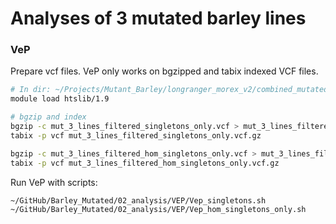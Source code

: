 # Analyses of 3 mutated barley lines

### VeP

Prepare vcf files. VeP only works on bgzipped and tabix indexed VCF files.

```bash
# In dir: ~/Projects/Mutant_Barley/longranger_morex_v2/combined_mutated/Filtered
module load htslib/1.9

# bgzip and index
bgzip -c mut_3_lines_filtered_singletons_only.vcf > mut_3_lines_filtered_singletons_only.vcf.gz
tabix -p vcf mut_3_lines_filtered_singletons_only.vcf.gz

bgzip -c mut_3_lines_filtered_hom_singletons_only.vcf > mut_3_lines_filtered_hom_singletons_only.vcf.gz
tabix -p vcf mut_3_lines_filtered_hom_singletons_only.vcf.gz
```

Run VeP with scripts:

```bash
~/GitHub/Barley_Mutated/02_analysis/VEP/Vep_singletons.sh
~/GitHub/Barley_Mutated/02_analysis/VEP/Vep_hom_singletons_only.sh
```
